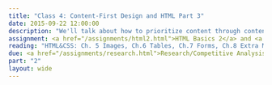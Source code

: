 ```yaml
---
title: "Class 4: Content-First Design and HTML Part 3"
date: 2015-09-22 12:00:00
description: "We'll talk about how to prioritize content through content outlines and sketching.  We'll practice with a hands-on content prioritization exercise.  Finally, we'll finish our HTML lesson."
assignment: <a href="/assignments/html2.html">HTML Basics 2</a> and <a href="/assignments/sketching.html">Project Sketches</a>
reading: "HTML&CSS: Ch. 5 Images, Ch.6 Tables, Ch.7 Forms, Ch.8 Extra Markup"
due: <a href="/assignments/research.html">Research/Competitive Analysis</a>
part: "2"
layout: wide
---
```


